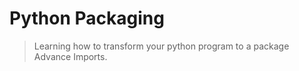 # Python Packaging 

> Learning how to transform your python program to a package
> Advance Imports.
